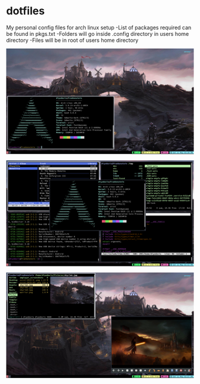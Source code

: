 # dotfiles
My personal config files for arch linux setup
-List of packages required can be found in pkgs.txt
-Folders will go inside .config directory in users home directory
-Files will be in root of users home directory

![Screenshot 1](https://github.com/diyodavis619/dotfiles/blob/master/scrot/scrot-2019-05-11_15:38:11.png)

![Screenshot 2](https://github.com/diyodavis619/dotfiles/blob/master/scrot/scrot-2019-05-11_15:53:56.png)

![Screenshot 3](https://github.com/diyodavis619/dotfiles/blob/master/scrot/scrot-2019-05-11_15:57:58.png)
